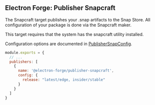 ## Electron Forge: Publisher Snapcraft

The Snapcraft target publishes your .snap artifacts to the Snap Store. All configuration of your package is done via the Snapcraft maker.

This target requires that the system has the snapcraft utility installed.

Configuration options are documented in [PublisherSnapConfig](https://js.electronforge.io/interfaces/_electron_forge_publisher_snapcraft.PublisherSnapcraftConfig.htmls).


```javascript title=forge.config.js
module.exports = {
  // ...
  publishers: [
    {
      name: '@electron-forge/publisher-snapcraft',
      config: {
        release: "latest/edge, insider/stable"
      }
    }
  ]
}
```
```
